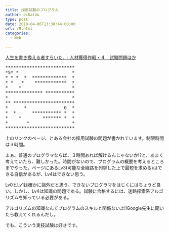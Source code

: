 ```yaml
---
title: 採用試験のプログラム
author: eiKatou
type: post
date: 2010-04-06T13:38:44+00:00
url: /9.html
categories:
  - Web

---
```

<div class="section">
  <p>
    <a href="http://okajima.air-nifty.com/b/2010/01/post-abc6.html" target="_blank">人生を書き換える者すらいた。: 人材獲得作戦・４　試験問題ほか</a>
  </p>
  
  <pre>
&#42;&#42;&#42;&#42;&#42;&#42;&#42;&#42;&#42;&#42;&#42;&#42;&#42;&#42;&#42;&#42;&#42;&#42;&#42;&#42;&#42;&#42;&#42;&#42;&#42;&#42;
&#42;S&#42; &#42;                    &#42;
&#42; &#42; &#42;  &#42;  &#42;&#42;&#42;&#42;&#42;&#42;&#42;&#42;&#42;&#42;&#42;&#42;&#42;  &#42;
&#42; &#42;   &#42;    &#42;&#42;&#42;&#42;&#42;&#42;&#42;&#42;&#42;&#42;&#42;&#42;  &#42;
&#42;    &#42;                   &#42;
&#42;&#42;&#42;&#42;&#42;&#42;&#42;&#42;&#42;&#42;&#42;&#42;&#42;&#42; &#42;&#42;&#42;&#42;&#42;&#42;&#42;&#42;&#42;&#42;&#42;
&#42;                        &#42;
&#42;&#42; &#42;&#42;&#42;&#42;&#42;&#42;&#42;&#42;&#42;&#42;&#42;&#42;&#42;&#42;&#42;&#42;&#42;&#42;&#42;&#42;&#42;&#42;&#42;
&#42;      &#42;              G  &#42;
&#42;  &#42;      &#42;&#42;&#42;&#42;&#42;&#42;&#42;&#42;&#42;&#42;&#42; &#42;  &#42;
&#42;    &#42;        &#42;&#42;&#42;&#42;&#42;&#42;&#42; &#42;  &#42;
&#42;       &#42;                &#42;
&#42;&#42;&#42;&#42;&#42;&#42;&#42;&#42;&#42;&#42;&#42;&#42;&#42;&#42;&#42;&#42;&#42;&#42;&#42;&#42;&#42;&#42;&#42;&#42;&#42;&#42;
</pre>
  
  <p>
    上のリンクのページ、とある会社の採用試験の問題が書かれています。制限時間は３時間。
  </p>
  
  <p>
    まぁ、普通のプログラマならば、３時間あれば解けるんじゃないか!?と、あまく考えていたら、難しかった。時間がないので、プログラムの概要を考えるところまでやった。ページにあるLv3(可能な全経路を列挙した上で最短を求める)はできる自信があるが、Lv4はできない思う。
  </p>
  
  <p>
    Lv0とLv1は確かに論外だと思う。できないプログラマをはじくにはちょうど良い。しかし、Lv4は知識の問題である。試験に合格するには、迷路探索系アルゴリズムを知っている必要がある。
  </p>
  
  <p>
    アルゴリズムの知識なんてプログラムのスキルと関係ないよ!!Google先生に聞いたら教えてくれるんだし。
  </p>
  
  <p>
    でも、こういう実技試験は好きです。
  </p>
</div>
